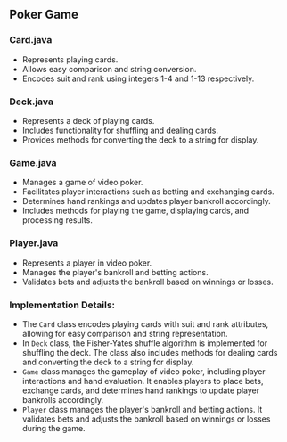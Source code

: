 ## Poker Game

### Card.java
- Represents playing cards.
- Allows easy comparison and string conversion.
- Encodes suit and rank using integers 1-4 and 1-13 respectively.

### Deck.java
- Represents a deck of playing cards.
- Includes functionality for shuffling and dealing cards.
- Provides methods for converting the deck to a string for display.

### Game.java
- Manages a game of video poker.
- Facilitates player interactions such as betting and exchanging cards.
- Determines hand rankings and updates player bankroll accordingly.
- Includes methods for playing the game, displaying cards, and processing results.

### Player.java
- Represents a player in video poker.
- Manages the player's bankroll and betting actions.
- Validates bets and adjusts the bankroll based on winnings or losses.

### Implementation Details:
- The `Card` class encodes playing cards with suit and rank attributes, allowing for easy comparison and string representation.
- In `Deck` class, the Fisher-Yates shuffle algorithm is implemented for shuffling the deck. The class also includes methods for dealing cards and converting the deck to a string for display.
- `Game` class manages the gameplay of video poker, including player interactions and hand evaluation. It enables players to place bets, exchange cards, and determines hand rankings to update player bankrolls accordingly.
- `Player` class manages the player's bankroll and betting actions. It validates bets and adjusts the bankroll based on winnings or losses during the game.
